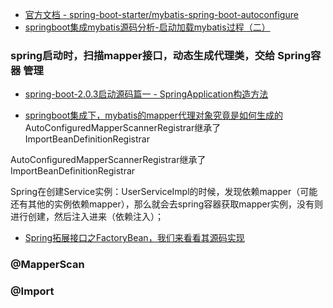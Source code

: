 - [官方文档 - spring-boot-starter/mybatis-spring-boot-autoconfigure](http://mybatis.org/spring-boot-starter/mybatis-spring-boot-autoconfigure/)
- [springboot集成mybatis源码分析-启动加载mybatis过程（二）](https://www.cnblogs.com/nxzblogs/p/10484281.html)

### spring启动时，扫描mapper接口，动态生成代理类，交给 Spring容器 管理
- [spring-boot-2.0.3启动源码篇一 - SpringApplication构造方法](https://www.cnblogs.com/youzhibing/p/9550343.html)

- [springboot集成下，mybatis的mapper代理对象究竟是如何生成的](https://www.cnblogs.com/youzhibing/p/10486307.html)
AutoConfiguredMapperScannerRegistrar继承了ImportBeanDefinitionRegistrar

AutoConfiguredMapperScannerRegistrar继承了ImportBeanDefinitionRegistrar

Spring在创建Service实例：UserServiceImpl的时候，发现依赖mapper（可能还有其他的实例依赖mapper），那么就会去spring容器获取mapper实例，没有则进行创建，然后注入进来（依赖注入）；


- [Spring拓展接口之FactoryBean，我们来看看其源码实现](https://www.cnblogs.com/youzhibing/p/10528821.html)

### @MapperScan 


### @Import

